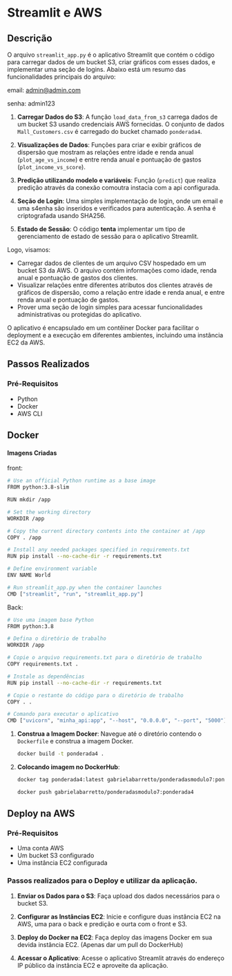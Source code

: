 # Streamlit e AWS

## Descrição

O arquivo `streamlit_app.py` é o aplicativo Streamlit que contém o código para carregar dados de um bucket S3, criar gráficos com esses dados, e implementar uma seção de logins. Abaixo está um resumo das funcionalidades principais do arquivo:

email: admin@admin.com

senha: admin123

1. **Carregar Dados do S3**: A função `load_data_from_s3` carrega dados de um bucket S3 usando credenciais AWS fornecidas. O conjunto de dados `Mall_Customers.csv` é carregado do bucket chamado `ponderada4`.

2. **Visualizações de Dados**: Funções para criar e exibir gráficos de dispersão que mostram as relações entre idade e renda anual (`plot_age_vs_income`) e entre renda anual e pontuação de gastos (`plot_income_vs_score`).

3. **Predição utilizando modelo e variáveis**: Função (`predict`) que realiza predição através da conexão comoutra instacia com a api configurada.

4. **Seção de Login**: Uma simples implementação de login, onde um email e uma s4enha são inseridos e verificados para autenticação. A senha é criptografada usando SHA256.

5. **Estado de Sessão**: O código **tenta** implementar um tipo de gerenciamento de estado de sessão para o aplicativo Streamlit. 

Logo, visamos:

- Carregar dados de clientes de um arquivo CSV hospedado em um bucket S3 da AWS. O arquivo contém informações como idade, renda anual e pontuação de gastos dos clientes.
- Visualizar relações entre diferentes atributos dos clientes através de gráficos de dispersão, como a relação entre idade e renda anual, e entre renda anual e pontuação de gastos.
- Prover uma seção de login simples para acessar funcionalidades administrativas ou protegidas do aplicativo.

O aplicativo é encapsulado em um contêiner Docker para facilitar o deployment e a execução em diferentes ambientes, incluindo uma instância EC2 da AWS.

## Passos Realizados

### Pré-Requisitos

- Python
- Docker
- AWS CLI 

## Docker

#### Imagens Criadas

front:

```bash
# Use an official Python runtime as a base image
FROM python:3.8-slim

RUN mkdir /app

# Set the working directory
WORKDIR /app

# Copy the current directory contents into the container at /app
COPY . /app

# Install any needed packages specified in requirements.txt
RUN pip install --no-cache-dir -r requirements.txt

# Define environment variable
ENV NAME World

# Run streamlit_app.py when the container launches
CMD ["streamlit", "run", "streamlit_app.py"]
```

Back:

```bash
# Use uma imagem base Python
FROM python:3.8

# Defina o diretório de trabalho
WORKDIR /app

# Copie o arquivo requirements.txt para o diretório de trabalho
COPY requirements.txt .

# Instale as dependências
RUN pip install --no-cache-dir -r requirements.txt

# Copie o restante do código para o diretório de trabalho
COPY . .

# Comando para executar o aplicativo
CMD ["uvicorn", "minha_api:app", "--host", "0.0.0.0", "--port", "5000"]
```



1. **Construa a Imagem Docker**: Navegue até o diretório contendo o `Dockerfile` e construa a imagem Docker.

    ```bash
    docker build -t ponderada4 .
    ```

2. **Colocando imagem no DockerHub**:

    ```bash
    docker tag ponderada4:latest gabrielabarretto/ponderadasmodulo7:ponderada4

    docker push gabrielabarretto/ponderadasmodulo7:ponderada4
    ```

## Deploy na AWS

### Pré-Requisitos

- Uma conta AWS
- Um bucket S3 configurado
- Uma instância EC2 configurada

### Passos realizados para o Deploy e utilizar da aplicação.

1. **Enviar os Dados para o S3**: Faça upload dos dados necessários para o bucket S3.

2. **Configurar as Instâncias EC2**: Inicie e configure duas instância EC2 na AWS, uma para o back e predição e ourta com o front e S3.

3. **Deploy do Docker na EC2**: Faça deploy das imagens Docker em sua devida instância EC2. (Apenas dar um pull do DockerHub)

4. **Acessar o Aplicativo**: Acesse o aplicativo Streamlit através do endereço IP público da instância EC2 e aproveite da aplicação.
